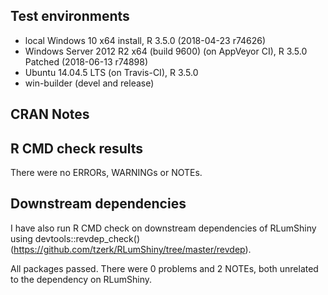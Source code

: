 ## Test environments
* local Windows 10 x64 install, R 3.5.0 (2018-04-23 r74626)
* Windows Server 2012 R2 x64 (build 9600) (on AppVeyor CI), R 3.5.0 Patched (2018-06-13 r74898)
* Ubuntu 14.04.5 LTS (on Travis-CI), R 3.5.0
* win-builder (devel and release)

## CRAN Notes

## R CMD check results
There were no ERRORs, WARNINGs or NOTEs.

## Downstream dependencies
I have also run R CMD check on downstream dependencies of RLumShiny using
devtools::revdep_check() (https://github.com/tzerk/RLumShiny/tree/master/revdep).

All packages passed. There were 0 problems and 2 NOTEs, both unrelated to the dependency on RLumShiny.
